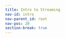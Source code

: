 ```yaml
---
title: Intro to Streaming
nav-id: intro
nav-parent_id: root
nav-pos: 20
section-break: true
---
```

